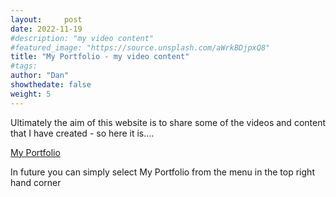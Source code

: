 ```yaml
---
layout:     post
date: 2022-11-19
#description: "my video content"
#featured_image: "https://source.unsplash.com/aWrkBDjpxQ8"
title: "My Portfolio - my video content"
#tags:
author: "Dan"
showthedate: false
weight: 5
---
```


Ultimately the aim of this website is to share some of the videos and content that I have created - so here it is....

[My Portfolio](/series/video/)

In future you can simply select My Portfolio from the menu in the top right hand corner
